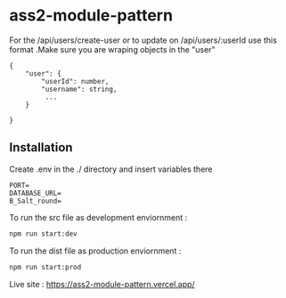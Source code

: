 # ass2-module-pattern

For the /api/users/create-user or to update on /api/users/:userId use this
format .Make sure you are wraping objects in the "user"

```
{
	"user": {
        "userId": number,
        "username": string,
         ...
    }

}
```

## Installation

Create .env in the ./ directory and insert variables there

```
PORT=
DATABASE_URL=
B_Salt_round=
```

To run the src file as development enviornment :

```bash
npm run start:dev
```

To run the dist file as production enviornment :

```bash
npm run start:prod
```

Live site : https://ass2-module-pattern.vercel.app/
